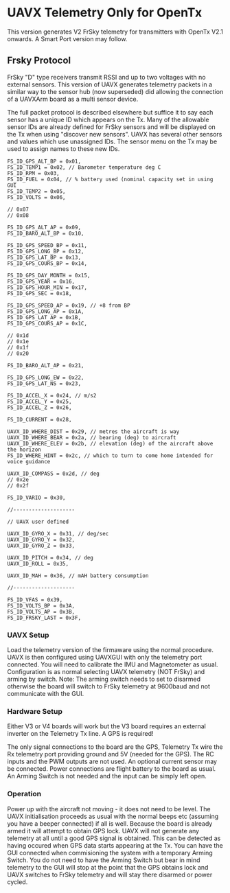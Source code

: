 # UAVX Telemetry Only for OpenTx #

This version generates V2 FrSky telemetry for transmitters with OpenTx V2.1 onwards. A Smart Port version may follow.

## Frsky Protocol ##

FrSky "D" type receivers transmit RSSI and up to two voltages with no external sensors. This version of UAVX generates telemetry packets in a similar way to the sensor hub (now superseded) did allowing the connection of a UAVXArm board as a multi sensor device. 

The full packet protocol is described elsewhere but suffice it to say each sensor has a unique ID which appears on the Tx. Many of the allowable sensor IDs are already defined for FrSky sensors and will be displayed on the Tx when using "discover new sensors". UAVX has several other sensors and values which use unassigned IDs. The sensor menu on the Tx may be used to assign names to these new IDs.

	FS_ID_GPS_ALT_BP = 0x01,
	FS_ID_TEMP1 = 0x02, // Barometer temperature deg C
	FS_ID_RPM = 0x03,
	FS_ID_FUEL = 0x04, // % battery used (nominal capacity set in using GUI
	FS_ID_TEMP2 = 0x05,
	FS_ID_VOLTS = 0x06,

	// 0x07
	// 0x08

	FS_ID_GPS_ALT_AP = 0x09,
	FS_ID_BARO_ALT_BP = 0x10,

	FS_ID_GPS_SPEED_BP = 0x11,
	FS_ID_GPS_LONG_BP = 0x12,
	FS_ID_GPS_LAT_BP = 0x13,
	FS_ID_GPS_COURS_BP = 0x14,

	FS_ID_GPS_DAY_MONTH = 0x15,
	FS_ID_GPS_YEAR = 0x16,
	FS_ID_GPS_HOUR_MIN = 0x17,
	FS_ID_GPS_SEC = 0x18,

	FS_ID_GPS_SPEED_AP = 0x19, // +8 from BP
	FS_ID_GPS_LONG_AP = 0x1A,
	FS_ID_GPS_LAT_AP = 0x1B,
	FS_ID_GPS_COURS_AP = 0x1C,

	// 0x1d
	// 0x1e
	// 0x1f
	// 0x20

	FS_ID_BARO_ALT_AP = 0x21,

	FS_ID_GPS_LONG_EW = 0x22,
	FS_ID_GPS_LAT_NS = 0x23,

	FS_ID_ACCEL_X = 0x24, // m/s2
	FS_ID_ACCEL_Y = 0x25,
	FS_ID_ACCEL_Z = 0x26,

	FS_ID_CURRENT = 0x28,

	UAVX_ID_WHERE_DIST = 0x29, // metres the aircraft is way
	UAVX_ID_WHERE_BEAR = 0x2a, // bearing (deg) to aircraft
	UAVX_ID_WHERE_ELEV = 0x2b, // elevation (deg) of the aircraft above the horizon
	FS_ID_WHERE_HINT = 0x2c, // which to turn to come home intended for voice guidance

	UAVX_ID_COMPASS = 0x2d, // deg
	// 0x2e
	// 0x2f

	FS_ID_VARIO = 0x30,

	//--------------------

	// UAVX user defined

	UAVX_ID_GYRO_X = 0x31, // deg/sec
	UAVX_ID_GYRO_Y = 0x32,
	UAVX_ID_GYRO_Z = 0x33,

	UAVX_ID_PITCH = 0x34, // deg
	UAVX_ID_ROLL = 0x35,

	UAVX_ID_MAH = 0x36, // mAH battery consumption

	//--------------------

	FS_ID_VFAS = 0x39,
	FS_ID_VOLTS_BP = 0x3A,
	FS_ID_VOLTS_AP = 0x3B,
	FS_ID_FRSKY_LAST = 0x3F,
	

### UAVX Setup ###

Load the telemetry version of the firmaware using the normal procedure. UAVX is then configured using UAVXGUI with only the telemetry port connected. You will need to calibrate the IMU and Magnetometer as usual. Configuration is as normal selecting UAVX telemetry (NOT FrSky) and arming by switch. Note: The arming switch needs to set to disarmed otherwise the board will switch to FrSky telemetry at 9600baud and not communicate with the GUI.

### Hardware Setup ###

Either V3 or V4 boards will work but the V3 board requires an external inverter on the Telemetry Tx line. A GPS is required!

The only signal connections to the board are the GPS, Telemetry Tx wire the Rx telemetry port providing ground and 5V (needed for the GPS). The RC inputs and the PWM outputs are not used. An optional current sensor may be connected. Power connections are flight battery to the board as usual. An Arming Switch is not needed and the input can be simply left open.

### Operation ###

Power up with the aircraft not moving - it does not need to be level. The UAVX initialisation proceeds as usual with the normal beeps etc (assuming you have a beeper connected) if all is well. Because the board is already armed it will attempt to obtain GPS lock. UAVX will not generate any telemetry at all until a good GPS signal is obtained. This can be detected as having occured when GPS data starts appearing at the Tx. You can have the GUI connected when commisioning the system with a temporary Arming Switch. You do not need to have the Arming Switch but bear in mind telemetry to the GUI will stop at the point that the GPS obtains lock and UAVX switches to FrSky telemetry and will stay there disarmed or power cycled.
